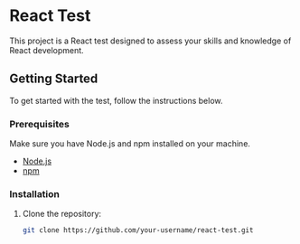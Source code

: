 # React Test

This project is a React test designed to assess your skills and knowledge of React development.

## Getting Started

To get started with the test, follow the instructions below.

### Prerequisites

Make sure you have Node.js and npm installed on your machine.

- [Node.js](https://nodejs.org/)
- [npm](https://www.npmjs.com/)

### Installation

1. Clone the repository:

   ```bash
   git clone https://github.com/your-username/react-test.git
